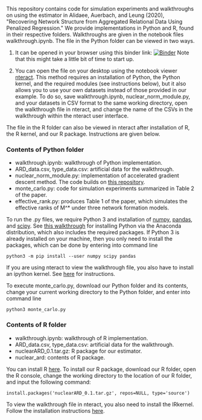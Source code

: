This repository contains code for simulation experiments and walkthroughs on using the estimator in Alidaee, Auerbach, and Leung (2020), "Recovering Network Structure from Aggregated Relational Data Using Penalized Regression." We provide implementations in Python and R, found in their respective folders. Walkthroughs are given in the notebook files walkthrough.ipynb. The file in the Python folder can be viewed in two ways. 

1. It can be opened in your browser using this binder link: [![Binder](https://mybinder.org/badge_logo.svg)](https://mybinder.org/v2/gh/mpleung/ARD/master?filepath=Python%2Fwalkthrough.ipynb) Note that this might take a little bit of time to start up. 

2. You can open the file on your desktop using the notebook viewer [nteract](https://nteract.io/desktop). This method requires an installation of Python, the Python kernel, and the required modules (see instructions below), but it also allows you to use your own datasets instead of those provided in our example. To do so, save walkthrough.ipynb, nuclear\_norm\_module.py, and your datasets in CSV format to the same working directory, open the walkthrough file in nteract, and change the name of the CSVs in the walkthrough within the nteract user interface. 

The file in the R folder can also be viewed in nteract after installation of R, the R kernel, and our R package. Instructions are given below.

### Contents of Python folder ###

* walkthrough.ipynb: walkthrough of Python implementation.
* ARD\_data.csv, type\_data.csv: artificial data for the walkthrough.
* nuclear\_norm\_module.py: implementation of accelerated gradient descent method. The code builds on [this repository](https://github.com/wetneb/tracenorm).
* monte\_carlo.py: code for simulation experiments summarized in Table 2 of the paper.
* effective\_rank.py: produces Table 1 of the paper, which simulates the effective ranks of M^\* under three network formation models.

To run the .py files, we require Python 3 and installation of [numpy](https://numpy.org/), [pandas](https://pandas.pydata.org/), and [scipy](https://www.scipy.org). See [this walkthrough](https://python.quantecon.org/getting_started.html) for installing Python via the Anaconda distribution, which also includes the required packages. If Python 3 is already installed on your machine, then you only need to install the packages, which can be done by entering into command line

    python3 -m pip install --user numpy scipy pandas

If you are using nteract to view the walkthrough file, you also have to install an ipython kernel. See [here](https://nteract.io/kernels) for instructions. 

To execute monte\_carlo.py, download our Python folder and its contents, change your current working directory to the Python folder, and enter into command line

    python3 monte_carlo.py

### Contents of R folder ###

* walkthrough.ipynb: walkthrough of R implementation.
* ARD\_data.csv, type\_data.csv: artificial data for the walkthrough.
* nuclearARD\_0.1.tar.gz: R package for our estimator.
* nuclear\_ard: contents of R package.

You can install R [here](https://www.r-project.org/). To install our R package, download our R folder, open the R console, change the working directory to the location of our R folder, and input the following command:

    install.packages('nuclearARD_0.1.tar.gz', repos=NULL, type='source')

To view the walkthrough file in nteract, you also need to install the IRkernel. Follow the installation instructions [here](https://irkernel.github.io/installation/).
